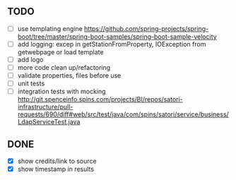 ## TODO

- [ ] use templating engine https://github.com/spring-projects/spring-boot/tree/master/spring-boot-samples/spring-boot-sample-velocity
- [ ] add logging: excep in getStationFromProperty, IOException from getwebpage or load template
- [ ] add logo
- [ ] more code clean up/refactoring
- [ ] validate properties, files before use
- [ ] unit tests
- [ ] integration tests with mocking http://git.spenceinfo.spins.com/projects/BI/repos/satori-infrastructure/pull-requests/690/diff#web/src/test/java/com/spins/satori/service/business/LdapServiceTest.java

## DONE

- [x] show credits/link to source
- [x] show timestamp in results
